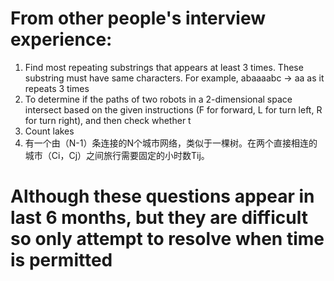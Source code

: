 # From other people's interview experience:
1. Find most repeating substrings that appears at least 3 times. These substring must have same characters. For example, abaaaabc -> aa as it repeats 3 times
2. To determine if the paths of two robots in a 2-dimensional space intersect based on the given instructions (F for forward, L for turn left, R for turn right), and then check whether t
3. Count lakes
4. 有一个由（N-1）条连接的N个城市网络，类似于一棵树。在两个直接相连的城市（Ci，Cj）之间旅行需要固定的小时数Tij。

# Although these questions appear in last 6 months, but they are difficult so only attempt to resolve when time is permitted
